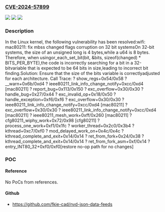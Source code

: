 ### [CVE-2024-57899](https://cve.mitre.org/cgi-bin/cvename.cgi?name=CVE-2024-57899)
![](https://img.shields.io/static/v1?label=Product&message=Linux&color=blue)
![](https://img.shields.io/static/v1?label=Version&message=1da177e4c3f41524e886b7f1b8a0c1fc7321cac2%3C%2086772872f9f5097cd03d0e1c6813238bd38c250b%20&color=brighgreen)
![](https://img.shields.io/static/v1?label=Vulnerability&message=n%2Fa&color=brighgreen)

### Description

In the Linux kernel, the following vulnerability has been resolved:wifi: mac80211: fix mbss changed flags corruption on 32 bit systemsOn 32-bit systems, the size of an unsigned long is 4 bytes,while a u64 is 8 bytes. Therefore, when usingor_each_set_bit(bit, &bits, sizeof(changed) * BITS_PER_BYTE),the code is incorrectly searching for a bit in a 32-bitvariable that is expected to be 64 bits in size,leading to incorrect bit finding.Solution: Ensure that the size of the bits variable is correctlyadjusted for each architecture. Call Trace:  ? show_regs+0x54/0x58  ? __warn+0x6b/0xd4  ? ieee80211_link_info_change_notify+0xcc/0xd4 [mac80211]  ? report_bug+0x113/0x150  ? exc_overflow+0x30/0x30  ? handle_bug+0x27/0x44  ? exc_invalid_op+0x18/0x50  ? handle_exception+0xf6/0xf6  ? exc_overflow+0x30/0x30  ? ieee80211_link_info_change_notify+0xcc/0xd4 [mac80211]  ? exc_overflow+0x30/0x30  ? ieee80211_link_info_change_notify+0xcc/0xd4 [mac80211]  ? ieee80211_mesh_work+0xff/0x260 [mac80211]  ? cfg80211_wiphy_work+0x72/0x98 [cfg80211]  ? process_one_work+0xf1/0x1fc  ? worker_thread+0x2c0/0x3b4  ? kthread+0xc7/0xf0  ? mod_delayed_work_on+0x4c/0x4c  ? kthread_complete_and_exit+0x14/0x14  ? ret_from_fork+0x24/0x38  ? kthread_complete_and_exit+0x14/0x14  ? ret_from_fork_asm+0xf/0x14  ? entry_INT80_32+0xf0/0xf0[restore no-op path for no changes]

### POC

#### Reference
No PoCs from references.

#### Github
- https://github.com/fkie-cad/nvd-json-data-feeds


